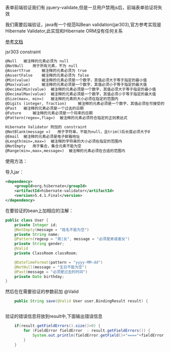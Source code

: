 表单前端验证我们有 jquery-validate,但是一旦用户禁用js后，前端表单验证将失效

我们需要后端验证，java有一个规范叫Bean validation(jar303),官方参考实现是Hibernate Validator,此实现和Hibernate ORM没有任何关系

[参考文档](https://www.ibm.com/developerworks/cn/java/j-lo-jsr303/index.html)

jsr303 constraint
```txt
@Null   被注释的元素必须为 null    
@NotNull    用于所有元素，不为 null    
@AssertTrue     被注释的元素必须为 true    
@AssertFalse    被注释的元素必须为 false    
@Min(value)     被注释的元素必须是一个数字，其值必须大于等于指定的最小值    
@Max(value)     被注释的元素必须是一个数字，其值必须小于等于指定的最大值    
@DecimalMin(value)  被注释的元素必须是一个数字，其值必须大于等于指定的最小值    
@DecimalMax(value)  被注释的元素必须是一个数字，其值必须小于等于指定的最大值    
@Size(max=, min=)   被注释的元素的大小必须在指定的范围内    
@Digits (integer, fraction)     被注释的元素必须是一个数字，其值必须在可接受的范围内    
@Past   被注释的元素必须是一个过去的日期    
@Future     被注释的元素必须是一个将来的日期    
@Pattern(regex=,flag=)  被注释的元素必须符合指定的正则表达式    
    
Hibernate Validator 附加的 constraint    
@NotBlank(message =)   用于字符串，不能为null，且trim()后长度必须大于0    
@Email  被注释的元素必须是电子邮箱地址    
@Length(min=,max=)  被注释的字符串的大小必须在指定的范围内    
@NotEmpty   用于集合，集合元素不能为空   
@Range(min=,max=,message=)  被注释的元素必须在合适的范围内  
```



使用方法：

导入jar：
```xml
<dependency>
    <groupId>org.hibernate</groupId>
    <artifactId>hibernate-validator</artifactId>
    <version>5.4.1.Final</version>
</dependency>
```


在要验证的bean上加相应的注解：
```java
public class User {
    private Integer id;
    @NotEmpty(message = "姓名不能为空")
    private String name;
    @Pattern(regexp = "男|女", message = "必须是男或者女")
    private String gender;
    @Valid
    private ClassRoom classRoom;

    @DateTimeFormat(pattern = "yyyy-MM-dd")
    @NotNull(message = "生日不能为空")
    @Past(message = "必须是过去的时间")
    private Date birthday;
}
```

然后在在需要验证的参数前加 @Valid
```java
	public String save(@Valid User user,BindingResult result) {
 
```

验证的错误信息将放到result中,下面输出错误信息
```java
    if(result.getFieldErrors().size()>0) {
        for (FieldError fieldError  : result.getFieldErrors()) {
            System.out.println(fieldError.getField()+"===="+fieldError.getDefaultMessage());
        }
    }
```
<!-- !>需要注意的是，因为参数可以验证多个，每个参数的错误会放在各自的result，所以它们应该紧挨成对出现 -->
